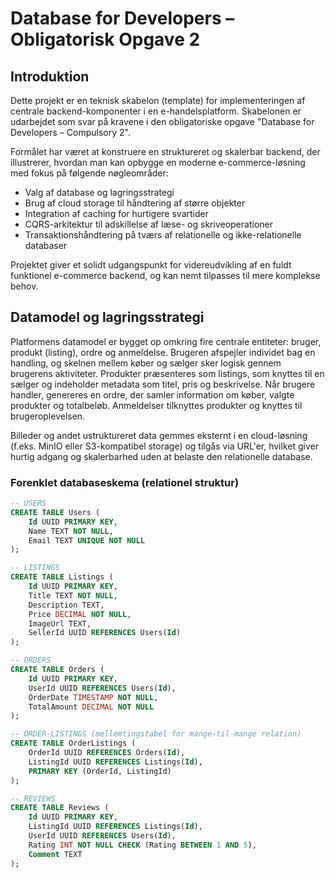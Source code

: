 # Database for Developers – Obligatorisk Opgave 2


## Introduktion

Dette projekt er en teknisk skabelon (template) for implementeringen af centrale backend-komponenter i en e-handelsplatform. Skabelonen er udarbejdet som svar på kravene i den obligatoriske opgave "Database for Developers – Compulsory 2".

Formålet har været at konstruere en struktureret og skalerbar backend, der illustrerer, hvordan man kan opbygge en moderne e-commerce-løsning med fokus på følgende nøgleområder:

- Valg af database og lagringsstrategi
- Brug af cloud storage til håndtering af større objekter
- Integration af caching for hurtigere svartider
- CQRS-arkitektur til adskillelse af læse- og skriveoperationer
- Transaktionshåndtering på tværs af relationelle og ikke-relationelle databaser

Projektet giver et solidt udgangspunkt for videreudvikling af en fuldt funktionel e-commerce backend, og kan nemt tilpasses til mere komplekse behov.

## Datamodel og lagringsstrategi

Platformens datamodel er bygget op omkring fire centrale entiteter: bruger, produkt (listing), ordre og anmeldelse. Brugeren afspejler individet bag en handling, og skelnen mellem køber og sælger sker logisk gennem brugerens aktiviteter. Produkter præsenteres som listings, som knyttes til en sælger og indeholder metadata som titel, pris og beskrivelse. Når brugere handler, genereres en ordre, der samler information om køber, valgte produkter og totalbeløb. Anmeldelser tilknyttes produkter og knyttes til brugeroplevelsen.

Billeder og andet ustruktureret data gemmes eksternt i en cloud-løsning (f.eks. MinIO eller S3-kompatibel storage) og tilgås via URL'er, hvilket giver hurtig adgang og skalerbarhed uden at belaste den relationelle database.

### Forenklet databaseskema (relationel struktur)

```sql
-- USERS
CREATE TABLE Users (
    Id UUID PRIMARY KEY,
    Name TEXT NOT NULL,
    Email TEXT UNIQUE NOT NULL
);

-- LISTINGS
CREATE TABLE Listings (
    Id UUID PRIMARY KEY,
    Title TEXT NOT NULL,
    Description TEXT,
    Price DECIMAL NOT NULL,
    ImageUrl TEXT,
    SellerId UUID REFERENCES Users(Id)
);

-- ORDERS
CREATE TABLE Orders (
    Id UUID PRIMARY KEY,
    UserId UUID REFERENCES Users(Id),
    OrderDate TIMESTAMP NOT NULL,
    TotalAmount DECIMAL NOT NULL
);

-- ORDER-LISTINGS (mellemtingstabel for mange-til-mange relation)
CREATE TABLE OrderListings (
    OrderId UUID REFERENCES Orders(Id),
    ListingId UUID REFERENCES Listings(Id),
    PRIMARY KEY (OrderId, ListingId)
);

-- REVIEWS
CREATE TABLE Reviews (
    Id UUID PRIMARY KEY,
    ListingId UUID REFERENCES Listings(Id),
    UserId UUID REFERENCES Users(Id),
    Rating INT NOT NULL CHECK (Rating BETWEEN 1 AND 5),
    Comment TEXT
);
```
